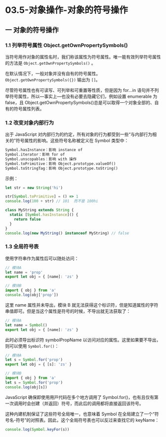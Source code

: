 # 03.5-对象操作-对象的符号操作

## 一 对象的符号操作

### 1.1 列举符号属性 Object.getOwnPropertySymbols()

当符号⽤作对象的属性名时，我们称该属性为符号属性。唯⼀能有效列举符号属性的⽅法是 `Object.getOwnPropertySymbols()` 。

在默认情况下，⼀般对象并没有⾃有的符号属性。`Object.getOwnPropertySymbols({})` 输出为 `[]`。

尽管符号属性也有可读写、可列举和可重置等性质，但是因为 for...in 语句并不列举符号属性，所以—事实上—也没有必要去隐藏它们，例如设置 enumerable 为 false，且 Object.getOwnPropertySymbols()总是可以取得⼀个对象全部的、⾃有的符号属性列表。

### 1.2 改变对象内部⾏为

出于 JavaScript 对内部⾏为的约定，所有对象的⾏为都受到⼀些“与内部⾏为相关的”符号属性的影响。这些符号名称被定义在 Symbol 类型中：

```txt
Symbol.hasInstance：影响 instance of
Symbol.iterator：影响 for of
Symbol.unscopables：影响 with 操作
Symbol.toPrimitive：影响 Object.prototype.valueOf()
Symbol.toStringTag：影响 Object.prototype.toString()
```

示例：

```js
let str = new String('hi')

str[Symbol.toPrimitive] = () => 1
console.log(100 + str) // 101  而不是 100hi

class MyString extends String {
  static [Symbol.hasInstance]() {
    return false
  }
}
console.log(new MyString() instanceof MyString) // false
```

### 1.3 全局符号表

使用字符串作为属性后可以随处访问：

```js
// 模块A
let name = 'prop'
export let obj = { [name]: 'zs' }

// 模块B
import { obj } from 'a'
console.log(obj['prop'])
```

这里 name 属性并未导出，模块 B 就无法获得这个标识符，但是知道属性的字符串值即可。但是当这个属性是符号的时候，不导出就无法获取了：

```js
// 模块A
let name = Symbol()
export let obj = { [name]: 'zs' }
```

此时必须导出标识符 symbolPropName 以访问对应的属性。这里如果要不导出，则可以使用 `Symbol.for()`：

```js
// 模块A
let s = Symbol.for('prop')
export let obj = { [s]: 'zs' }

// 模块B
import { obj } from 'a'
let s = Symbol.for('prop')
console.log(obj[s])
```

JavaScript 确保即使⽤⽤⼾代码在多个地⽅调⽤了 Symbol.for()，也有且仅有第⼀次调⽤时会创建（并返回）符号，⽽此后的调⽤都将直接返回该符号。

这种内建机制保证了这些符号全局唯⼀，也意味着 Symbol 在全局建⽴了⼀个“符号名-符号”的对照表。因此，这个全局符号表也可以反过来查找它的 keyName：

```js
console.log(Symbol.keyFor(s))
```
